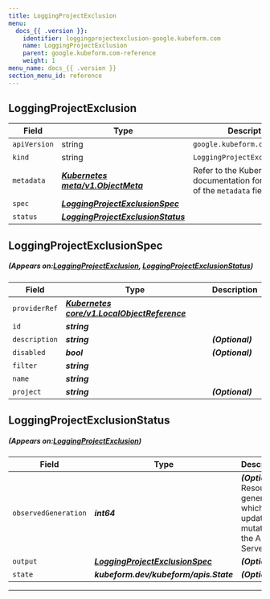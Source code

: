 ```yaml
---
title: LoggingProjectExclusion
menu:
  docs_{{ .version }}:
    identifier: loggingprojectexclusion-google.kubeform.com
    name: LoggingProjectExclusion
    parent: google.kubeform.com-reference
    weight: 1
menu_name: docs_{{ .version }}
section_menu_id: reference
---
```


## LoggingProjectExclusion
| Field | Type | Description |
| ------ | ----- | ----------- |
| `apiVersion` | string | `google.kubeform.com/v1alpha1` |
|    `kind` | string | `LoggingProjectExclusion` |
| `metadata` | ***[Kubernetes meta/v1.ObjectMeta](https://kubernetes.io/docs/reference/generated/kubernetes-api/v1.13/#objectmeta-v1-meta)***|Refer to the Kubernetes API documentation for the fields of the `metadata` field.|
| `spec` | ***[LoggingProjectExclusionSpec](#LoggingProjectExclusionSpec)***||
| `status` | ***[LoggingProjectExclusionStatus](#LoggingProjectExclusionStatus)***||
## LoggingProjectExclusionSpec
##### (Appears on:[LoggingProjectExclusion](#LoggingProjectExclusion), [LoggingProjectExclusionStatus](#LoggingProjectExclusionStatus))
| Field | Type | Description |
| ------ | ----- | ----------- |
| `providerRef` | ***[Kubernetes core/v1.LocalObjectReference](https://kubernetes.io/docs/reference/generated/kubernetes-api/v1.13/#localobjectreference-v1-core)***||
| `id` | ***string***||
| `description` | ***string***| ***(Optional)*** |
| `disabled` | ***bool***| ***(Optional)*** |
| `filter` | ***string***||
| `name` | ***string***||
| `project` | ***string***| ***(Optional)*** |
## LoggingProjectExclusionStatus
##### (Appears on:[LoggingProjectExclusion](#LoggingProjectExclusion))
| Field | Type | Description |
| ------ | ----- | ----------- |
| `observedGeneration` | ***int64***| ***(Optional)*** Resource generation, which is updated on mutation by the API Server.|
| `output` | ***[LoggingProjectExclusionSpec](#LoggingProjectExclusionSpec)***| ***(Optional)*** |
| `state` | ***kubeform.dev/kubeform/apis.State***| ***(Optional)*** |
---
